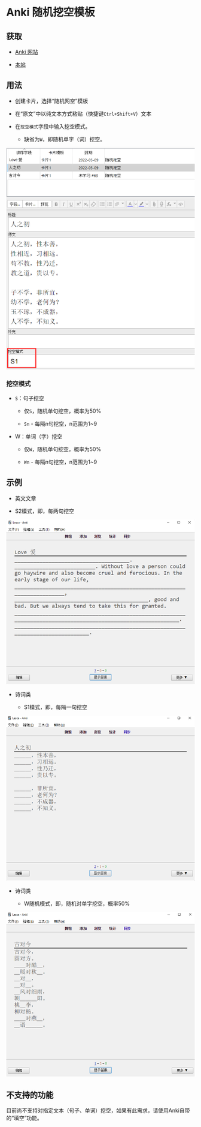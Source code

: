 # Anki 随机挖空模板

## 获取

- [Anki 网站](https://ankiweb.net/shared/info/319512629)

- [本站](#)

## 用法

- 创建卡片，选择“随机网空”模板

- 在“原文”中以纯文本方式粘贴（快捷键`Ctrl+Shift+V`）文本

- 在`挖空模式`字段中输入挖空模式。

  - 缺省为`W`，即随机单字（词）挖空。

![卡片](./sample/card.png)

### 挖空模式

- `S`：句子挖空

  - 仅`S`，随机单句挖空，概率为50%

  - `Sn` - 每隔n句挖空，n范围为1\~9

- W：单词（字）挖空

  - 仅`W`，随机单句挖空，概率为50%

  - `Wn` - 每隔n句挖空，n范围为1\~9

## 示例

- 英文文章

- S2模式，即，每两句挖空

![sample1](./sample/1.png)

- 诗词类

  - S1模式，即，每隔一句挖空

![sample2](./sample/2.png)

- 诗词类

  - W随机模式，即，随机对单字挖空，概率50%

![sample3](./sample/3.png)

## 不支持的功能

目前尚不支持对指定文本（句子、单词）挖空，如果有此需求，请使用Anki自带的“填空”功能。